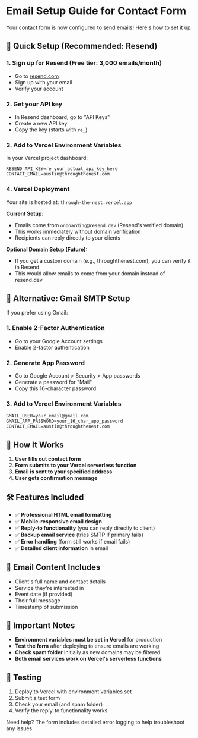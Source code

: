 # Email Setup Guide for Contact Form

Your contact form is now configured to send emails! Here's how to set it up:

## 🚀 Quick Setup (Recommended: Resend)

### 1. Sign up for Resend (Free tier: 3,000 emails/month)
- Go to [resend.com](https://resend.com)
- Sign up with your email
- Verify your account

### 2. Get your API key
- In Resend dashboard, go to "API Keys"
- Create a new API key
- Copy the key (starts with `re_`)

### 3. Add to Vercel Environment Variables
In your Vercel project dashboard:
```
RESEND_API_KEY=re_your_actual_api_key_here
CONTACT_EMAIL=austin@throughthenest.com
```

### 4. Vercel Deployment
Your site is hosted at: `through-the-nest.vercel.app`

**Current Setup:**
- Emails come from `onboarding@resend.dev` (Resend's verified domain)
- This works immediately without domain verification
- Recipients can reply directly to your clients

**Optional Domain Setup (Future):**
- If you get a custom domain (e.g., throughthenest.com), you can verify it in Resend
- This would allow emails to come from your domain instead of resend.dev

## 🔧 Alternative: Gmail SMTP Setup

If you prefer using Gmail:

### 1. Enable 2-Factor Authentication
- Go to your Google Account settings
- Enable 2-factor authentication

### 2. Generate App Password
- Go to Google Account > Security > App passwords
- Generate a password for "Mail"
- Copy this 16-character password

### 3. Add to Vercel Environment Variables
```
GMAIL_USER=your_email@gmail.com
GMAIL_APP_PASSWORD=your_16_char_app_password
CONTACT_EMAIL=austin@throughthenest.com
```

## 📧 How It Works

1. **User fills out contact form**
2. **Form submits to your Vercel serverless function**
3. **Email is sent to your specified address**
4. **User gets confirmation message**

## 🛠️ Features Included

- ✅ **Professional HTML email formatting**
- ✅ **Mobile-responsive email design**
- ✅ **Reply-to functionality** (you can reply directly to client)
- ✅ **Backup email service** (tries SMTP if primary fails)
- ✅ **Error handling** (form still works if email fails)
- ✅ **Detailed client information** in email

## 📝 Email Content Includes

- Client's full name and contact details
- Service they're interested in
- Event date (if provided)
- Their full message
- Timestamp of submission

## 🚨 Important Notes

- **Environment variables must be set in Vercel** for production
- **Test the form** after deploying to ensure emails are working
- **Check spam folder** initially as new domains may be filtered
- **Both email services work on Vercel's serverless functions**

## 🧪 Testing

1. Deploy to Vercel with environment variables set
2. Submit a test form
3. Check your email (and spam folder)
4. Verify the reply-to functionality works

Need help? The form includes detailed error logging to help troubleshoot any issues.
